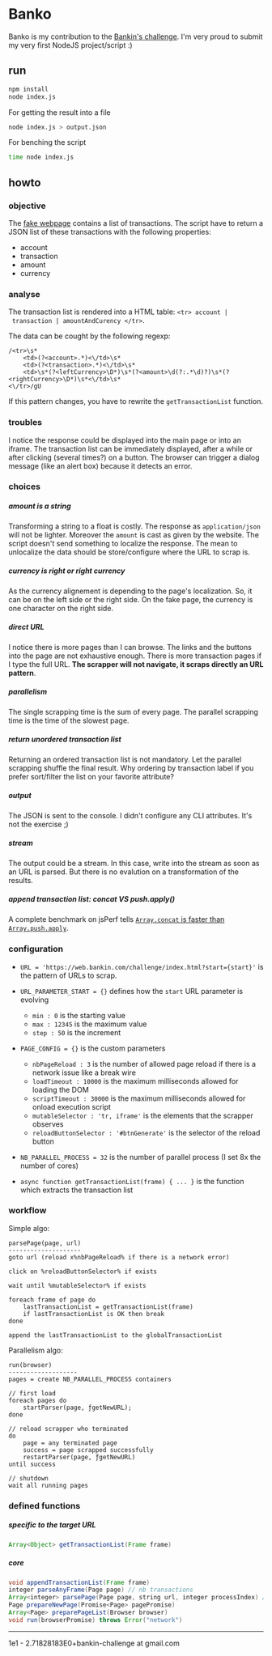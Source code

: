 # Banko

Banko is my contribution to the [Bankin's challenge](https://blog.bankin.com/challenge-engineering-web-scrapping-dc5839543117).
I'm very proud to submit my very first NodeJS project/script :) 


## run

```bash
npm install
node index.js
```

For getting the result into a file

```bash
node index.js > output.json
```

For benching the script

```bash
time node index.js
```


## howto

### objective 

The [fake webpage](https://web.bankin.com/challenge/index.html) contains a list of transactions. 
The script have to return a JSON list of these transactions with the following properties: 
- account
- transaction
- amount
- currency


### analyse

The transaction list is rendered into a HTML table: 
`<tr> account | transaction | amountAndCurency </tr>`.

The data can be cought by the following regexp: 

```regex
/<tr>\s*
    <td>(?<account>.*)<\/td>\s*
    <td>(?<transaction>.*)<\/td>\s*
    <td>\s*(?<leftCurrency>\D*)\s*(?<amount>\d(?:.*\d)?)\s*(?<rightCurrency>\D*)\s*<\/td>\s*
<\/tr>/gU
```

If this pattern changes, you have to rewrite the `getTransactionList` function. 

### troubles

I notice the response could be displayed
into the main page or into an iframe. 
The transaction list can be immediately displayed, 
after a while or after clicking (several times?) on a button. 
The browser can trigger a dialog message (like an alert box)
because it detects an error. 


### choices

##### amount is a string
Transforming a string to a float is costly. 
The response as `application/json` will not be lighter. 
Moreover the `amount` is cast as given by the website.
The script doesn't send something to localize the response. 
The mean to unlocalize the data should be store/configure where the URL to scrap is.

##### currency is right or right currency
As the currency alignement is depending to the page's localization.
So, it can be on the left side or the right side. 
On the fake page, the currency is one character on the right side. 

##### direct URL
I notice there is more pages than I can browse. 
The links and the buttons into the page are not exhaustive enough.
There is more transaction pages if I type the full URL.
**The scrapper will not navigate, it scraps directly an URL pattern**. 

##### parallelism
The single scrapping time is the sum of every page.
The parallel scrapping time is the time of the slowest page. 

##### return unordered transaction list
Returning an ordered transaction list is not mandatory.
Let the parallel scrapping shuffle the final result.
Why ordering by transaction label if you prefer sort/filter the list on your favorite attribute?

##### output
The JSON is sent to the console. 
I didn't configure any CLI attributes. 
It's not the exercise ;) 

##### stream
The output could be a stream. 
In this case, write into the stream as soon as an URL is parsed. 
But there is no evalution on a transformation of the results. 

##### append transaction list: concat VS push.apply()
A complete benchmark on jsPerf tells [`Array.concat` is faster than `Array.push.apply`](https://jsperf.com/array-prototype-push-apply-vs-concat/13).


### configuration

- `URL = 'https://web.bankin.com/challenge/index.html?start={start}'` is the pattern of URLs to scrap.
- `URL_PARAMETER_START = {}` defines how the `start` URL parameter is evolving
    - `min : 0` is the starting value
    - `max : 12345` is the maximum value
    - `step : 50` is the increment
- `PAGE_CONFIG = {}` is the custom parameters
    - `nbPageReload : 3` is the number of allowed page reload if there is a network issue like a break wire
    - `loadTimeout : 10000` is the maximum milliseconds allowed for loading the DOM
    - `scriptTimeout : 30000` is the maximum milliseconds allowed for onload execution script
    - `mutableSelector : 'tr, iframe'` is the elements that the scrapper observes
    - `reloadButtonSelector : '#btnGenerate'` is the selector of the reload button
- `NB_PARALLEL_PROCESS = 32` is the number of parallel process (I set 8x the number of cores)

- `async function getTransactionList(frame) { ... }` is the function which extracts the transaction list



### workflow

Simple algo:

```
parsePage(page, url)
--------------------
goto url (reload x%nbPageReload% if there is a network error)
    
click on %reloadButtonSelector% if exists

wait until %mutableSelector% if exists

foreach frame of page do
    lastTransactionList = getTransactionList(frame)
    if lastTransactionList is OK then break
done

append the lastTransactionList to the globalTransactionList
```


Parallelism algo:

```
run(browser)
-------------------
pages = create NB_PARALLEL_PROCESS containers

// first load
foreach pages do
    startParser(page, ƒgetNewURL);
done

// reload scrapper who terminated
do
    page = any terminated page
    success = page scrapped successfully
    restartParser(page, ƒgetNewURL)
until success

// shutdown
wait all running pages
```


### defined functions

##### specific to the target URL

```java
Array<Object> getTransactionList(Frame frame)
```

##### core

```java
void appendTransactionList(Frame frame)
integer parseAnyFrame(Page page) // nb transactions
Array<integer> parsePage(Page page, string url, integer processIndex) // [pid, nb transactions]
Page prepareNewPage(Promise<Page> pagePromise)
Array<Page> preparePageList(Browser browser)
void run(browserPromise) throws Error("network")
```



---
1e1 - 2.71828183E0+bankin-challenge at gmail.com